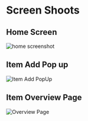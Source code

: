 # Screen Shoots

## Home Screen

![home screenshot](https://res.cloudinary.com/chelseaquiin/image/upload/v1587225049/home_eiu7ty.png)


## Item Add Pop up

![Item Add PopUp](https://res.cloudinary.com/chelseaquiin/image/upload/v1587225049/adding_owh6oo.png)


## Item Overview Page

![Overview Page](https://res.cloudinary.com/chelseaquiin/image/upload/v1587225049/overview_lwinyu.png)

